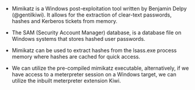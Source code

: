 
- Mimikatz is a Windows post-exploitation tool written by Benjamin Delpy (@gentilkiwi). It allows for the extraction of clear-text passwords, hashes and Kerberos tickets from memory.

- The SAM (Security Account Manager) database, is a database file on Windows systems that stores hashed user passwords.

- Mimikatz can be used to extract hashes from the lsass.exe process memory where hashes are cached for quick access.

- We can utilize the pre-compiled mimikatz executable, alternatively, if we have access to a meterpreter session on a Windows target, we can utilize the inbuilt meterpreter extension Kiwi.